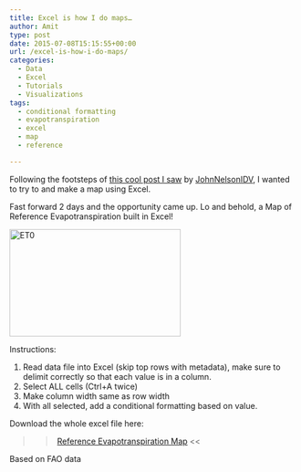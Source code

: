 ```yaml
---
title: Excel is how I do maps…
author: Amit
type: post
date: 2015-07-08T15:15:55+00:00
url: /excel-is-how-i-do-maps/
categories:
  - Data
  - Excel
  - Tutorials
  - Visualizations
tags:
  - conditional formatting
  - evapotranspiration
  - excel
  - map
  - reference

---
```

Following the footsteps of [this cool post I saw][1] by <a href="https://www.twitter.com/JohnNelsonIDV" target="_blank" rel="nofollow">JohnNelsonIDV</a>, I wanted to try to and make a map using Excel.

Fast forward 2 days and the opportunity came up. Lo and behold, a Map of Reference Evapotranspiration built in Excel!

[<img class="alignnone size-medium wp-image-368" src="https://i2.wp.com/amitkohli.com/wp-content/uploads/2015/07/ET0.png?resize=300%2C188" alt="ET0" width="300" height="188" srcset="https://i2.wp.com/amitkohli.com/wp-content/uploads/2015/07/ET0.png?resize=300%2C188 300w, https://i2.wp.com/amitkohli.com/wp-content/uploads/2015/07/ET0.png?resize=1024%2C643 1024w, https://i2.wp.com/amitkohli.com/wp-content/uploads/2015/07/ET0.png?resize=700%2C440 700w, https://i2.wp.com/amitkohli.com/wp-content/uploads/2015/07/ET0.png?w=1199 1199w" sizes="(max-width: 300px) 100vw, 300px" data-recalc-dims="1" />][2]

Instructions:

  1. Read data file into Excel (skip top rows with metadata), make sure to delimit correctly so that each value is in a column.
  2. Select ALL cells (Ctrl+A twice)
  3. Make column width same as row width
  4. With all selected, add a conditional formatting based on value.

Download the whole excel file here:

>> [Reference Evapotranspiration Map][3] <<

Based on FAO data

 [1]: https://www.linkedin.com/pulse/excel-map-hack-john-nelson
 [2]: https://i2.wp.com/amitkohli.com/wp-content/uploads/2015/07/ET0.png
 [3]: http://amitkohli.com/wp-content/uploads/2015/07/Reference-Evapotranspiration-Map.xlsx